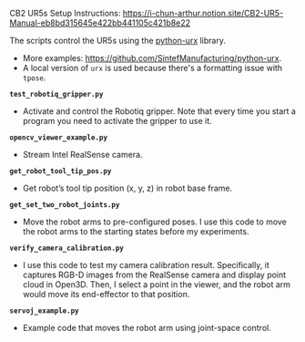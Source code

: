 CB2 UR5s Setup Instructions: https://i-chun-arthur.notion.site/CB2-UR5-Manual-eb8bd315645e422bb441105c421b8e22

The scripts control the UR5s using the [python-urx](https://github.com/SintefManufacturing/python-urx) library. 
* More examples: https://github.com/SintefManufacturing/python-urx.
* A local version of `urx` is used because there's a formatting issue with `tpose`.

**`test_robotiq_gripper.py`**

- Activate and control the Robotiq gripper. Note that every time you start a program you need to activate the gripper to use it.

**`opencv_viewer_example.py`**

- Stream Intel RealSense camera.

**`get_robot_tool_tip_pos.py`**

- Get robot’s tool tip position (x, y, z) in robot base frame.

**`get_set_two_robot_joints.py`**

- Move the robot arms to pre-configured poses. I use this code to move the robot arms to the starting states before my experiments.

**`verify_camera_calibration.py`**

- I use this code to test my camera calibration result. Specifically, it captures RGB-D images from the RealSense camera and display point cloud in Open3D. Then, I select a point in the viewer, and the robot arm would move its end-effector to that position.

**`servoj_example.py`**

- Example code that moves the robot arm using joint-space control.
